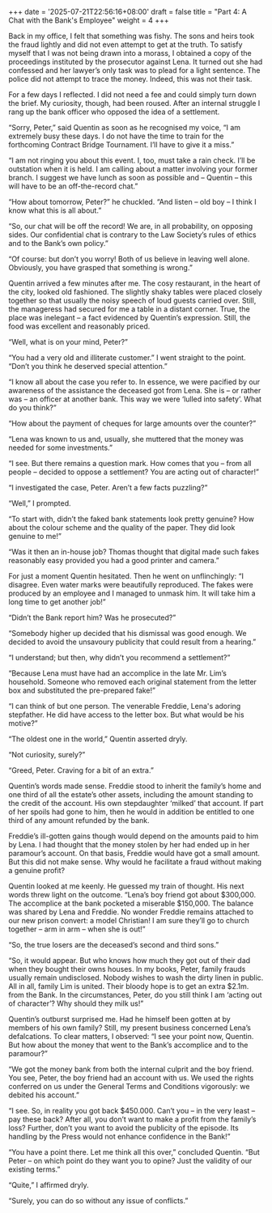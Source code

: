 +++
date = '2025-07-21T22:56:16+08:00'
draft = false
title = "Part 4: A Chat with the Bank's Employee"
weight = 4
+++

Back in my office, I felt that something was fishy. The sons and heirs took the fraud lightly and did not even attempt to get at the truth. To satisfy myself that I was not being drawn into a morass, I obtained a copy of the proceedings instituted by the prosecutor against Lena. It turned out she had confessed and her lawyer’s only task was to plead for a light sentence. The police did not attempt to trace the money. Indeed, this was not their task.

For a few days I reflected.  I did not need a fee and could simply turn down the brief. My curiosity, though, had been roused. After an internal struggle I rang up the bank officer who opposed the idea of a settlement.



“Sorry, Peter,” said Quentin as soon as he recognised my voice, “I am extremely busy these days. I do not have the time to train for the forthcoming Contract Bridge Tournament. I’ll have to give it a miss.”

“I am not ringing you about this event. I, too, must take a rain check. I’ll be outstation when it is held. I am calling about a matter involving your former branch. I suggest we have lunch as soon as possible and – Quentin – this will have to be an off-the-record chat.”

“How about tomorrow, Peter?” he chuckled. “And listen – old boy – I think I know what this is all about.” 

“So, our chat will be off the record! We are, in all probability, on opposing sides.  Our confidential chat is contrary to the Law Society’s rules of ethics and to the Bank’s own policy.”

“Of course: but don’t you worry! Both of us believe in leaving well alone. Obviously, you have grasped that something is wrong.”



Quentin arrived a few minutes after me. The cosy restaurant, in the heart of the city, looked old fashioned. The slightly shaky tables were placed closely together so that usually the noisy speech of loud guests carried over. Still, the manageress had secured for me a table in a distant corner. True, the place was inelegant – a fact evidenced by Quentin’s expression. Still, the food was excellent and reasonably priced.



“Well, what is on your mind, Peter?”

“You had a very old and illiterate customer.” I went straight to the point. “Don’t you think he deserved special attention.”

“I know all about the case you refer to. In essence, we were pacified by our awareness of the assistance the deceased got from Lena. She is – or rather was – an officer at another bank. This way we were ‘lulled into safety’. What do you think?”

“How about the payment of cheques for large amounts over the counter?”

“Lena was known to us and, usually, she muttered that the money was needed for some investments.”

“I see. But there remains a question mark. How comes that you – from all people – decided to oppose a settlement? You are acting out of character!”

“I investigated the case, Peter. Aren’t a few facts puzzling?”

“Well,” I prompted.

“To start with, didn’t the faked bank statements look pretty genuine? How about the colour scheme and the quality of the paper. They did look genuine to me!”

“Was it then an in-house job? Thomas thought that digital made such fakes reasonably easy provided you had a good printer and camera.”

For just a moment Quentin hesitated. Then he went on unflinchingly: “I disagree. Even water marks were beautifully reproduced. The fakes were produced by an employee and I managed to unmask him. It will take him a long time to get another job!”

“Didn’t the Bank report him? Was he prosecuted?”

“Somebody higher up decided that his dismissal was good enough. We decided to avoid the unsavoury publicity that could result from a hearing.”

“I understand; but then,  why didn’t you recommend a settlement?”

“Because Lena must have had an accomplice in the late Mr. Lim’s household. Someone who removed each original statement from the letter box and substituted the pre-prepared fake!”

“I can think of but one person. The venerable Freddie, Lena's adoring stepfather. He did have access to the letter box. But what would be his motive?”

“The oldest one in the world,” Quentin asserted dryly.

“Not curiosity, surely?”

“Greed, Peter. Craving for a bit of an extra.”



Quentin’s words made sense. Freddie stood to inherit the family’s home and one third of all the estate’s other assets, including the amount standing to the credit of the account. His own stepdaughter ‘milked’ that account. If part of her spoils had gone to him, then he would in addition be entitled to one third of any amount refunded by the bank.    

Freddie’s ill-gotten gains though would depend on the amounts paid to him by Lena. I had thought that the money stolen by her had ended up in her paramour’s account. On that basis, Freddie would have got a small amount. But this did not make sense. Why would he facilitate a fraud without making a genuine profit?

Quentin looked at me keenly. He guessed my train of thought. His next words threw light on the outcome. “Lena’s boy friend got about $300,000. The accomplice at the bank pocketed a miserable $150,000. The balance was shared by Lena and Freddie. No wonder Freddie remains attached to our new prison convert: a model Christian!  I am sure they’ll go to church together – arm in arm – when she is out!”

“So, the true losers are the deceased’s second and third sons.”

“So, it would appear. But who knows how much they got out of  their dad when they bought their owns houses. In my books, Peter, family frauds usually remain undisclosed. Nobody wishes to wash the dirty linen in public. All in all, family Lim is united. Their bloody hope is to get an extra $2.1m. from the Bank. In the circumstances, Peter, do you still think I am ‘acting out of character’? Why should they milk us!”

Quentin’s outburst surprised me. Had he himself been gotten at by members of his own family? Still, my present business concerned Lena’s defalcations. To clear matters, I observed: “I see your point now, Quentin. But how about the money that went to the Bank’s accomplice and to the paramour?”

“We got the money bank from both the internal culprit and the boy friend. You see, Peter, the boy friend had  an account with us. We used the rights conferred on us under the General Terms and Conditions vigorously: we debited his account.”

“I see. So, in reality you got back $450.000. Can’t you – in the very least – pay these back? After all, you don’t want to make a profit from the family’s loss? Further, don’t you want to avoid the publicity of the episode. Its handling by the Press  would not enhance confidence in the Bank!”

“You have a point there. Let me think all this over,” concluded Quentin. “But Peter – on which point do they want you to opine? Just the validity of our existing terms.”

“Quite,” I affirmed dryly.

“Surely, you can do so without any issue of conflicts.”    